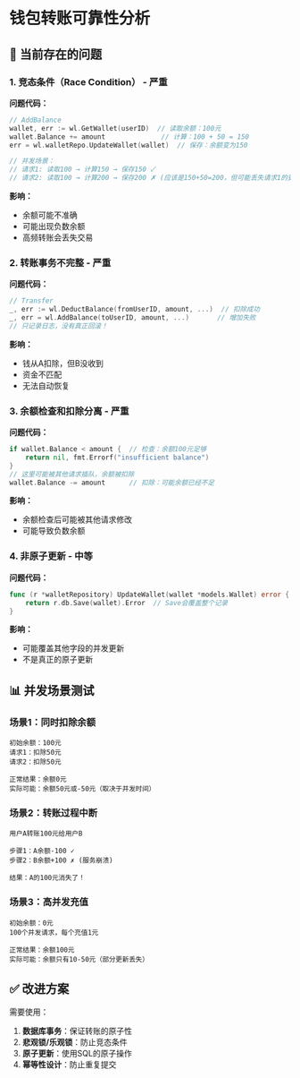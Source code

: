# 钱包转账可靠性分析

## 🔴 当前存在的问题

### 1. **竞态条件（Race Condition）** - 严重

**问题代码：**
```go
// AddBalance
wallet, err := wl.GetWallet(userID)  // 读取余额：100元
wallet.Balance += amount              // 计算：100 + 50 = 150
err = wl.walletRepo.UpdateWallet(wallet)  // 保存：余额变为150

// 并发场景：
// 请求1: 读取100 → 计算150 → 保存150 ✓
// 请求2: 读取100 → 计算200 → 保存200 ✗ (应该是150+50=200，但可能丢失请求1的更新)
```

**影响：**
- 余额可能不准确
- 可能出现负数余额
- 高频转账会丢失交易

### 2. **转账事务不完整** - 严重

**问题代码：**
```go
// Transfer
_, err := wl.DeductBalance(fromUserID, amount, ...)  // 扣除成功
_, err = wl.AddBalance(toUserID, amount, ...)       // 增加失败
// 只记录日志，没有真正回滚！
```

**影响：**
- 钱从A扣除，但B没收到
- 资金不匹配
- 无法自动恢复

### 3. **余额检查和扣除分离** - 严重

**问题代码：**
```go
if wallet.Balance < amount {  // 检查：余额100元足够
    return nil, fmt.Errorf("insufficient balance")
}
// 这里可能被其他请求插队，余额被扣除
wallet.Balance -= amount      // 扣除：可能余额已经不足
```

**影响：**
- 余额检查后可能被其他请求修改
- 可能导致负数余额

### 4. **非原子更新** - 中等

**问题代码：**
```go
func (r *walletRepository) UpdateWallet(wallet *models.Wallet) error {
    return r.db.Save(wallet).Error  // Save会覆盖整个记录
}
```

**影响：**
- 可能覆盖其他字段的并发更新
- 不是真正的原子更新

## 📊 并发场景测试

### 场景1：同时扣除余额
```
初始余额：100元
请求1：扣除50元
请求2：扣除50元

正常结果：余额0元
实际可能：余额50元或-50元（取决于并发时间）
```

### 场景2：转账过程中断
```
用户A转账100元给用户B

步骤1：A余额-100 ✓
步骤2：B余额+100 ✗ (服务崩溃)

结果：A的100元消失了！
```

### 场景3：高并发充值
```
初始余额：0元
100个并发请求，每个充值1元

正常结果：余额100元
实际可能：余额只有10-50元（部分更新丢失）
```

## ✅ 改进方案

需要使用：
1. **数据库事务**：保证转账的原子性
2. **悲观锁/乐观锁**：防止竞态条件
3. **原子更新**：使用SQL的原子操作
4. **幂等性设计**：防止重复提交

